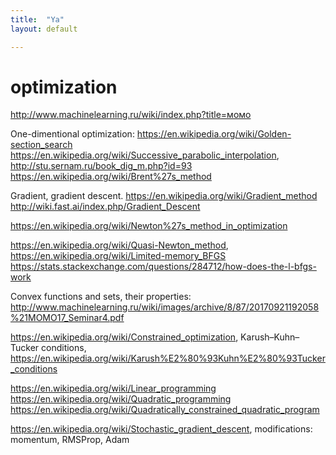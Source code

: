 ```yaml
---
title:  "Ya"
layout: default

---
```


# optimization

<http://www.machinelearning.ru/wiki/index.php?title=момо>

One-dimentional optimization: 
<https://en.wikipedia.org/wiki/Golden-section_search>
<https://en.wikipedia.org/wiki/Successive_parabolic_interpolation>, <http://stu.sernam.ru/book_dig_m.php?id=93>
<https://en.wikipedia.org/wiki/Brent%27s_method>

Gradient, gradient descent.
<https://en.wikipedia.org/wiki/Gradient_method>
<http://wiki.fast.ai/index.php/Gradient_Descent>

<https://en.wikipedia.org/wiki/Newton%27s_method_in_optimization>

<https://en.wikipedia.org/wiki/Quasi-Newton_method>, <https://en.wikipedia.org/wiki/Limited-memory_BFGS>
<https://stats.stackexchange.com/questions/284712/how-does-the-l-bfgs-work>

Convex functions and sets, their properties: <http://www.machinelearning.ru/wiki/images/archive/8/87/20170921192058%21MOMO17_Seminar4.pdf>

<https://en.wikipedia.org/wiki/Constrained_optimization>, Karush–Kuhn–Tucker conditions, <https://en.wikipedia.org/wiki/Karush%E2%80%93Kuhn%E2%80%93Tucker_conditions>

<https://en.wikipedia.org/wiki/Linear_programming>
<https://en.wikipedia.org/wiki/Quadratic_programming>
<https://en.wikipedia.org/wiki/Quadratically_constrained_quadratic_program>

<https://en.wikipedia.org/wiki/Stochastic_gradient_descent>, modifications: momentum, RMSProp, Adam


